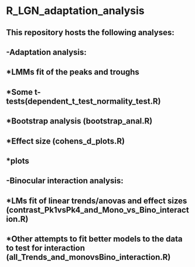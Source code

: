 # R_LGN_adaptation_analysis

## This repository hosts the following analyses:
## -Adaptation analysis:
## *LMMs fit of the peaks and troughs 
## *Some t-tests(dependent_t_test_normality_test.R)
## *Bootstrap analysis (bootstrap_anal.R)
## *Effect size (cohens_d_plots.R)
## *plots
## -Binocular interaction analysis:
## *LMs fit of linear trends/anovas and effect sizes (contrast_Pk1vsPk4_and_Mono_vs_Bino_interaction.R)
## *Other attempts to fit better models to the data to test for interaction (all_Trends_and_monovsBino_interaction.R)
